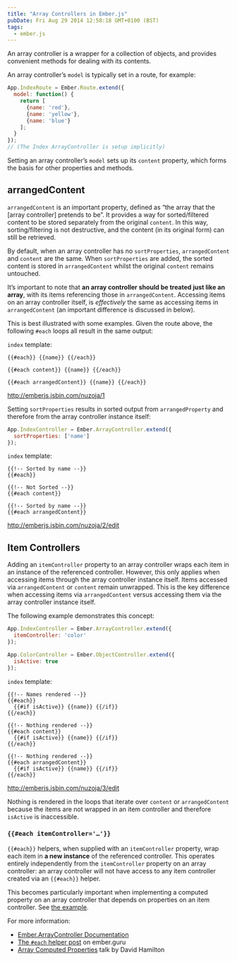 ```yaml
---
title: "Array Controllers in Ember.js"
pubDate: Fri Aug 29 2014 12:58:18 GMT+0100 (BST)
tags:
  - ember.js
---
```


<p>An array controller is a wrapper for a collection of objects, and provides convenient methods for dealing with its contents.</p>

<p>An array controller&#x2019;s <code>model</code> is typically set in a route, for example:</p>

```js
App.IndexRoute = Ember.Route.extend({
  model: function() {
    return [
      {name: 'red'},
      {name: 'yellow'},
      {name: 'blue'}
    ];
  }
});
// (The Index ArrayController is setup implicitly)
```

<p>Setting an array controller&#x2019;s <code>model</code> sets up its <code>content</code> property, which forms the basis for other properties and methods.</p>

<h2>arrangedContent</h2>

<p><code>arrangedContent</code> is an important property, defined as &#x201C;the array that the [array controller] pretends to be&#x201D;. It provides a way for sorted/filtered content to be stored separately from the original <code>content</code>. In this way, sorting/filtering is not destructive, and the content (in its original form) can still be retrieved.</p>

<p>By default, when an array controller has no <code>sortProperties</code>, <code>arrangedContent</code> and <code>content</code> are the same. When <code>sortProperties</code> are added, the sorted content is stored in <code>arrangedContent</code> whilst the original <code>content</code> remains untouched.</p>

<p>It&#x2019;s important to note that <strong>an array controller should be treated just like an array</strong>, with its items referencing those in <code>arrangedContent</code>. Accessing items on an array controller itself, is <em>effectively</em> the same as accessing items in <code>arrangedContent</code> (an important difference is discussed in below).</p>

<p>This is best illustrated with some examples. Given the route above, the following <code>#each</code> loops all result in the same output:</p>

<p><code>index</code> template:</p>

```
{{#each}} {{name}} {{/each}}

{{#each content}} {{name}} {{/each}}

{{#each arrangedContent}} {{name}} {{/each}}
```

<a href="http://emberjs.jsbin.com/nuzoja/1/edit?html,js,output">http://emberjs.jsbin.com/nuzoja/1</a>

<p>Setting <code>sortProperties</code> results in sorted output from <code>arrangedProperty</code> and therefore from the array controller instance itself:</p>

```js
App.IndexController = Ember.ArrayController.extend({
  sortProperties: ['name']
});
```

<p><code>index</code> template:</p>

```
{{!-- Sorted by name --}}
{{#each}}

{{!-- Not Sorted --}}
{{#each content}}

{{!-- Sorted by name --}}
{{#each arrangedContent}}
```

<div class="caption"><a href="http://emberjs.jsbin.com/nuzoja/2/edit?html,js,output">http://emberjs.jsbin.com/nuzoja/2/edit</a></div>

<h2>Item Controllers</h2>

<p>Adding an <code>itemController</code> property to an array controller wraps each item in an instance of the referenced controller. However, this only applies when accessing items through the array controller instance itself. Items accessed via <code>arrangedContent</code> or <code>content</code> remain unwrapped. This is the key difference when accessing items via <code>arrangedContent</code> versus accessing them via the array controller instance itself.</p>

<p>The following example demonstrates this concept:</p>

```js
App.IndexController = Ember.ArrayController.extend({
  itemController: 'color'
});

App.ColorController = Ember.ObjectController.extend({
  isActive: true
});
```

<p><code>index</code> template:</p>

```
{{!-- Names rendered --}}
{{#each}}
  {{#if isActive}} {{name}} {{/if}}
{{/each}}

{{!-- Nothing rendered --}}
{{#each content}}
  {{#if isActive}} {{name}} {{/if}}
{{/each}}

{{!-- Nothing rendered --}}
{{#each arrangedContent}}
  {{#if isActive}} {{name}} {{/if}}
{{/each}}
```

<a href="http://emberjs.jsbin.com/nuzoja/3/edit?html,js,output">http://emberjs.jsbin.com/nuzoja/3/edit</a>

<p>Nothing is rendered in the loops that iterate over <code>content</code> or <code>arrangedContent</code> because the items are not wrapped in an item controller and therefore <code>isActive</code> is inaccessible.</p>

<h3><code>{{#each itemController='&#x2026;'}}</code></h3>

<p><code>{{#each}}</code> helpers, when supplied with an <code>itemController</code> property, wrap each item in <strong>a new instance</strong> of the referenced controller. This operates entirely independently from the <code>itemController</code> property on an array controller: an array controller will not have access to any item controller created via an <code>{{#each}}</code> helper.</p>

<p>This becomes particularly important when implementing a computed property on an array controller that depends on properties on an item controller. See <a href="http://emberjs.jsbin.com/nuzoja/9/edit?html,js,output">the example</a>.</p>

<p>For more information:</p>

<ul>
<li><a href="http://emberjs.com/api/classes/Ember.ArrayController.html">Ember.ArrayController Documentation</a></li>
<li><a href="http://ember.guru/2014/hidden-features-of-the-each-aka-loopedy-loop-helper">The <code>#each</code> helper post</a> on ember.guru</li>
<li><a href="http://www.confreaks.com/videos/3457-emberconf2014-array-computed-properties">Array Computed Properties</a> talk by David Hamilton</li>
</ul>
